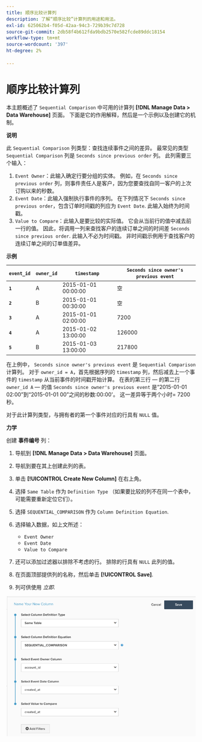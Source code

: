```yaml
---
title: 顺序比较计算列
description: 了解“顺序比较”计算列的用途和用法。
exl-id: 625062b4-f05d-42aa-94c3-729b39c7d728
source-git-commit: 2db58f4b612fda9bdb2570e582fcde89ddc18154
workflow-type: tm+mt
source-wordcount: '397'
ht-degree: 2%

---
```


# 顺序比较计算列

本主题概述了 `Sequential Comparison` 中可用的计算列 **[!DNL Manage Data > Data Warehouse]** 页面。 下面是它的作用解释，然后是一个示例以及创建它的机制。

**说明**

此 `Sequential Comparison` 列类型：查找连续事件之间的差异。 最常见的类型 `Sequential Comparison` 列是 `Seconds since previous order` 列。 此列需要三个输入：

1. `Event Owner`：此输入确定行要分组的实体。 例如，在 `Seconds since previous order` 列，则事件责任人是客户，因为您要查找自同一客户的上次订购以来的秒数。
1. `Event Date`：此输入强制执行事件的序列。 在下列情况下 `Seconds since previous order`，包含订单时间戳的列应为 `Event Date`. 此输入始终为时间戳。
1. `Value to Compare`：此输入是要比较的实际值。 它会从当前行的值中减去前一行的值。 因此，将调用一列来查找客户的连续订单之间的时间差 `Seconds since previous order`. 此输入不必为时间戳。 非时间戳示例用于查找客户的连续订单之间的订单值差异。

**示例**

| **`event_id`** | **`owner_id`** | **`timestamp`** | **`Seconds since owner's previous event`** |
|--- |--- |--- |--- |
| **`1`** | A | 2015-01-01 00:00:00 | 空 |
| **`2`** | B | 2015-01-01 00:30:00 | 空 |
| **`3`** | A | 2015-01-01 02:00:00 | 7200 |
| **`4`** | A | 2015-01-02 13:00:00 | 126000 |
| **`5`** | B | 2015-01-03 13:00:00 | 217800 |

在上例中， `Seconds since owner's previous event` 是 `Sequential Comparison` 计算列。 对于 `owner_id = A`，首先根据序列的 `timestamp` 列，然后减去上一个事件的 `timestamp` 从当前事件的时间戳开始计算。 在表的第三行 — 的第二行 `owner_id A`  — 的值 `Seconds since owner's previous event` 是“2015-01-01 02:00”到“2015-01-01 00”之间的秒数:00:00&#39;。 这一差异等于两个小时= 7200秒。

对于此计算列类型，与拥有者的第一个事件对应的行具有 `NULL` 值。

**力学**

创建 **事件编号** 列：

1. 导航到 **[!DNL Manage Data > Data Warehouse]** 页面。

1. 导航到要在其上创建此列的表。

1. 单击 **[!UICONTROL Create New Column]** 在右上角。

1. 选择 `Same Table` 作为 `Definition Type` （如果要比较的列不在同一个表中，可能需要重新定位它们）。

1. 选择 `SEQUENTIAL_COMPARISON` 作为 `Column Definition Equation`.

1. 选择输入数据，如上文所述：
   - `Event Owner`
   - `Event Date`
   - `Value to Compare`

1. 还可以添加过滤器以排除不考虑的行。 排除的行具有 `NULL` 此列的值。

1. 在页面顶部提供列的名称，然后单击 **[!UICONTROL Save]**.

1. 列可供使用 *立即*.

![秒](../../assets/SEC_new.png)
